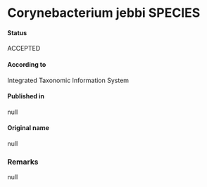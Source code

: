 # Corynebacterium jebbi SPECIES

#### Status
ACCEPTED

#### According to
Integrated Taxonomic Information System

#### Published in
null

#### Original name
null

### Remarks
null